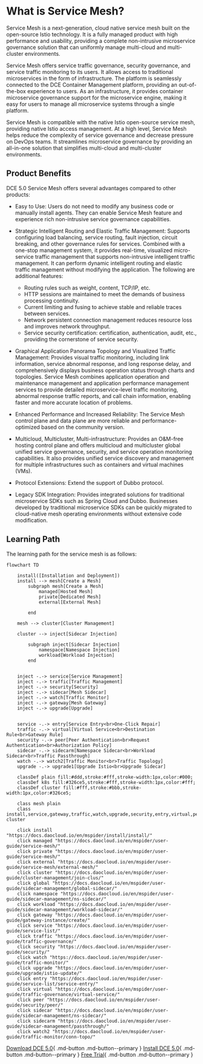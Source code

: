 # What is Service Mesh?

Service Mesh is a next-generation, cloud native service mesh built on the open-source Istio technology.
It is a fully managed product with high performance and usability, providing a complete non-intrusive
microservice governance solution that can uniformly manage multi-cloud and multi-cluster environments.

Service Mesh offers service traffic governance, security governance, and service traffic monitoring to its users.
It allows access to traditional microservices in the form of infrastructure. The platform is seamlessly connected
to the DCE Container Management platform, providing an out-of-the-box experience to users. As an infrastructure,
it provides container microservice governance support for the microservice engine, making it easy for users to
manage all microservice systems through a single platform.

Service Mesh is compatible with the native Istio open-source service mesh, providing native Istio access management.
At a high level, Service Mesh helps reduce the complexity of service governance and decrease pressure on DevOps teams.
It streamlines microservice governance by providing an all-in-one solution that simplifies multi-cloud and multi-cluster environments.

## Product Benefits

DCE 5.0 Service Mesh offers several advantages compared to other products:

- Easy to Use: Users do not need to modify any business code or manually install agents.
  They can enable Service Mesh feature and experience rich non-intrusive service governance capabilities.

- Strategic Intelligent Routing and Elastic Traffic Management: Supports configuring load balancing, service routing,
  fault injection, circuit breaking, and other governance rules for services. Combined with a one-stop management
  system, it provides real-time, visualized micro-service traffic management that supports non-intrusive intelligent
  traffic management. It can perform dynamic intelligent routing and elastic traffic management without modifying
  the application. The following are additional features:

    - Routing rules such as weight, content, TCP/IP, etc.
    - HTTP sessions are maintained to meet the demands of business processing continuity.
    - Current limiting and fusing to achieve stable and reliable traces between services.
    - Network persistent connection management reduces resource loss and improves network throughput.
    - Service security certification: certification, authentication, audit, etc., providing the cornerstone of service security.

- Graphical Application Panorama Topology and Visualized Traffic Management: Provides visual traffic monitoring,
  including link information, service abnormal response, and long response delay, and comprehensively displays
  business operation status through charts and topologies. Service Mesh combines application operation and maintenance
  management and application performance management services to provide detailed microservice-level traffic monitoring,
  abnormal response traffic reports, and call chain information, enabling faster and more accurate location of problems.

- Enhanced Performance and Increased Reliability: The Service Mesh control plane and data plane are
  more reliable and performance-optimized based on the community version.

- Multicloud, Multicluster, Multi-infrastructure: Provides an O&M-free hosting control plane and offers multicloud
  and multicluster global unified service governance, security, and service operation monitoring capabilities.
  It also provides unified service discovery and management for multiple infrastructures such as containers
  and virtual machines (VMs).

- Protocol Extensions: Extend the support of Dubbo protocol.

- Legacy SDK Integration: Provides integrated solutions for traditional microservice SDKs such as Spring Cloud
  and Dubbo. Businesses developed by traditional microservice SDKs can be quickly migrated to cloud-native mesh
  operating environments without extensive code modification.

## Learning Path

The learning path for the service mesh is as follows:

```mermaid
flowchart TD

    install([Installation and Deployment])
    install --> mesh[Create a Mesh]
        subgraph mesh[Create a Mesh]
            managed[Hosted Mesh]
            private[Dedicated Mesh]
            external[External Mesh]
            
        end

    mesh --> cluster[Cluster Management]

    cluster --> inject[Sidecar Injection]

        subgraph inject[Sidecar Injection]
            namespace[Namespace Injection]
            workload[Workload Injection]
        end

    
    inject -.-> service[Service Management]
    inject -.-> traffic[Traffic Management]
    inject -.-> security[Security]
    inject -.-> sidecar[Mesh Sidecar]
    inject -.-> watch[Traffic Monitor]
    inject -.-> gateway[Mesh Gateway]
    inject -.-> upgrade[Upgrade]
    

    service -.-> entry[Service Entry<br>One-Click Repair]
    traffic -.-> virtual[Virtual Service<br>Destination Rule<br>Gateway Rule]
    security -.-> peer[Peer Authentication<br>Request Authentication<br>Authorization Policy]
    sidecar -.-> sidecarm[Namespace Sidecar<br>Workload Sidecar<br>Traffic Passthrough]
    watch -.-> watch2[Traffic Monitor<br>Traffic Topology]
    upgrade -.-> upgrade1[Upgrade Istio<br>Upgrade Sidecar]

    classDef plain fill:#ddd,stroke:#fff,stroke-width:1px,color:#000;
    classDef k8s fill:#326ce5,stroke:#fff,stroke-width:1px,color:#fff;
    classDef cluster fill:#fff,stroke:#bbb,stroke-width:1px,color:#326ce5;

    class mesh plain
    class install,service,gateway,traffic,watch,upgrade,security,entry,virtual,peer,cluster,sidecar,sidecarm,watch2,managed,private,external,namespace,workload,upgrade1 cluster

    click install "https://docs.daocloud.io/en/mspider/install/install/"
    click managed "https://docs.daocloud.io/en/mspider/user-guide/service-mesh/"
    click private "https://docs.daocloud.io/en/mspider/user-guide/service-mesh/"
    click external "https://docs.daocloud.io/en/mspider/user-guide/service-mesh/external-mesh/"
    click cluster "https://docs.daocloud.io/en/mspider/user-guide/cluster-management/join-clus/"
    click global "https://docs.daocloud.io/en/mspider/user-guide/sidecar-management/global-sidecar/"
    click namespace "https://docs.daocloud.io/en/mspider/user-guide/sidecar-management/ns-sidecar/"
    click workload "https://docs.daocloud.io/en/mspider/user-guide/sidecar-management/workload-sidecar/"
    click gateway "https://docs.daocloud.io/en/mspider/user-guide/gateway-instance/create/"
    click service "https://docs.daocloud.io/en/mspider/user-guide/service-list/"
    click traffic "https://docs.daocloud.io/en/mspider/user-guide/traffic-governance/"
    click security "https://docs.daocloud.io/en/mspider/user-guide/security/"
    click watch "https://docs.daocloud.io/en/mspider/user-guide/traffic-monitor/"
    click upgrade "https://docs.daocloud.io/en/mspider/user-guide/upgrade/istio-update/"
    click entry "https://docs.daocloud.io/en/mspider/user-guide/service-list/service-entry/"
    click virtual "https://docs.daocloud.io/en/mspider/user-guide/traffic-governance/virtual-service/"
    click peer "https://docs.daocloud.io/en/mspider/user-guide/security/peer/"
    click sidecar "https://docs.daocloud.io/en/mspider/user-guide/sidecar-management/ns-sidecar/"
    click sidecarm "https://docs.daocloud.io/en/mspider/user-guide/sidecar-management/passthrough/"
    click watch2 "https://docs.daocloud.io/en/mspider/user-guide/traffic-monitor/conn-topo/"
```

[Download DCE 5.0](../../download/index.md){ .md-button .md-button--primary }
[Install DCE 5.0](../../install/index.md){ .md-button .md-button--primary }
[Free Trial](../../dce/license0.md){ .md-button .md-button--primary }

